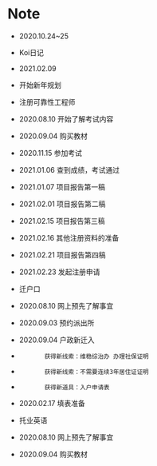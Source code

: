 # Note

- 2020.10.24~25
- Koi日记

- 2021.02.09
- 开始新年规划

- 注册可靠性工程师
- 2020.08.10 开始了解考试内容
- 2020.09.04 购买教材
- 2020.11.15 参加考试
- 2021.01.06 查到成绩，考试通过
- 2021.01.07 项目报告第一稿
- 2021.02.01 项目报告第二稿
- 2021.02.15 项目报告第三稿
- 2021.02.16 其他注册资料的准备
- 2021.02.21 项目报告第四稿
- 2021.02.23 发起注册申请

- 迁户口
- 2020.08.10 网上预先了解事宜
- 2020.09.03 预约派出所
- 2020.09.04 户政新迁入
-            获得新线索：维稳综治办 办理社保证明
-            获得新线索：不需要连续3年居住证证明
-            获得新道具：入户申请表
- 2020.02.17 填表准备

- 托业英语
- 2020.08.10 网上预先了解事宜
- 2020.09.04 购买教材
